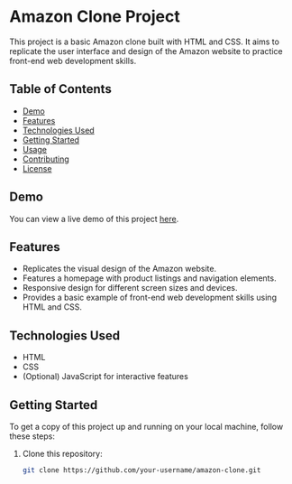 # Amazon Clone Project

This project is a basic Amazon clone built with HTML and CSS. It aims to replicate the user interface and design of the Amazon website to practice front-end web development skills.

## Table of Contents

- [Demo](#demo)
- [Features](#features)
- [Technologies Used](#technologies-used)
- [Getting Started](#getting-started)
- [Usage](#usage)
- [Contributing](#contributing)
- [License](#license)

## Demo

You can view a live demo of this project [here](insert-demo-link-here).

## Features

- Replicates the visual design of the Amazon website.
- Features a homepage with product listings and navigation elements.
- Responsive design for different screen sizes and devices.
- Provides a basic example of front-end web development skills using HTML and CSS.

## Technologies Used

- HTML
- CSS
- (Optional) JavaScript for interactive features

## Getting Started

To get a copy of this project up and running on your local machine, follow these steps:

1. Clone this repository:

   ```bash
   git clone https://github.com/your-username/amazon-clone.git
